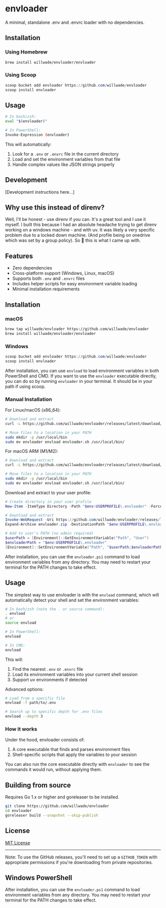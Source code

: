 # envloader

A minimal, standalone .env and .envrc loader with no dependencies.

## Installation

### Using Homebrew
```bash
brew install willwade/envloader/envloader
```

### Using Scoop
```powershell
scoop bucket add envloader https://github.com/willwade/envloader
scoop install envloader
```

## Usage

```bash
# In bash/zsh:
eval "$(envloader)"

# In PowerShell:
Invoke-Expression (envloader)
```

This will automatically:
1. Look for a `.env` or `.envrc` file in the current directory
2. Load and set the environment variables from that file
3. Handle complex values like JSON strings properly

## Development

[Development instructions here...]

## Why use this instead of direnv?

Well, I'll be honest - use direnv if you can. It's a great tool and I use it myself. I built this because I had an absolute headache trying to get direnv working on a windows machine - and with uv. It was likely a very specific problem due to a locked down machine. (And profile being on onedrive which was set by a group policy). So :shrug: this is what I came up with.


## Features

- Zero dependencies
- Cross-platform support (Windows, Linux, macOS)
- Supports both `.env` and `.envrc` files
- Includes helper scripts for easy environment variable loading
- Minimal installation requirements

## Installation

### macOS
```bash
brew tap willwade/envloader https://github.com/willwade/envloader
brew install willwade/envloader/envloader
```

### Windows
```powershell
scoop bucket add envloader https://github.com/willwade/envloader
scoop install envloader
```

After installation, you can use `envload` to load environment variables in both PowerShell and CMD. If you want to use the `envloader` executable directly, you can do so by running `envloader` in your terminal. It should be in your path if using scoop. 

### Manual Installation

For Linux/macOS (x86_64):
```bash
# Download and extract
curl -L https://github.com/willwade/envloader/releases/latest/download/envloader_Linux_x86_64.tar.gz | tar xz

# Move files to a location in your PATH
sudo mkdir -p /usr/local/bin
sudo mv envloader envload envloader.sh /usr/local/bin/
```

For macOS ARM (M1/M2):
```bash
# Download and extract
curl -L https://github.com/willwade/envloader/releases/latest/download/envloader_Darwin_arm64.tar.gz | tar xz

# Move files to a location in your PATH
sudo mkdir -p /usr/local/bin
sudo mv envloader envload envloader.sh /usr/local/bin/
```

Download and extract to your user profile:

```powershell
# Create directory in your user profile
New-Item -ItemType Directory -Path "$env:USERPROFILE\.envloader" -Force

# Download and extract
Invoke-WebRequest -Uri https://github.com/willwade/envloader/releases/latest/download/envloader_Windows_x86_64.zip -OutFile envloader.zip
Expand-Archive envloader.zip -DestinationPath "$env:USERPROFILE\.envloader" -Force

# Add to user's PATH (no admin required)
$userPath = [Environment]::GetEnvironmentVariable("Path", "User")
$envloaderPath = "$env:USERPROFILE\.envloader"
[Environment]::SetEnvironmentVariable("Path", "$userPath;$envloaderPath", "User")
```

After installation, you can use the `envloader.ps1` command to load environment variables from any directory. You may need to restart your terminal for the PATH changes to take effect.

## Usage

The simplest way to use envloader is with the `envload` command, which will automatically detect your shell and set the environment variables:

```bash
# In bash/zsh (note the . or source command):
. envload
# or
source envload

# In PowerShell:
envload

# In CMD:
envload
```

This will:
1. Find the nearest `.env` or `.envrc` file
2. Load its environment variables into your current shell session
3. Support uv environments if detected

Advanced options:
```bash
# Load from a specific file
envload -f path/to/.env

# Search up to specific depth for .env files
envload --depth 3
```

### How it works

Under the hood, envloader consists of:
1. A core executable that finds and parses environment files
2. Shell-specific scripts that apply the variables to your session

You can also run the core executable directly with `envloader` to see the commands it would run, without applying them.

## Building from source

Requires Go 1.x or higher and goreleaser to be installed.

```bash
git clone https://github.com/willwade/envloader
cd envloader
goreleaser build --snapshot --skip-publish
```

## License

[MIT License](LICENSE)

---

Note: To use the GitHub releases, you'll need to set up a `GITHUB_TOKEN` with appropriate permissions if you're downloading from private repositories.

## Windows PowerShell
After installation, you can use the `envloader.ps1` command to load environment variables from any directory. You may need to restart your terminal for the PATH changes to take effect.